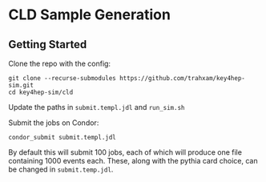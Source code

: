 # CLD Sample Generation

## Getting Started

Clone the repo with the config:

```
git clone --recurse-submodules https://github.com/trahxam/key4hep-sim.git
cd key4hep-sim/cld
```

Update the paths in `submit.templ.jdl` and `run_sim.sh`

Submit the jobs on Condor:

```
condor_submit submit.templ.jdl
```
By default this will submit 100 jobs, each of which will produce one file containing 1000 events each. These, along with the pythia card choice, can be changed in `submit.temp.jdl`.



